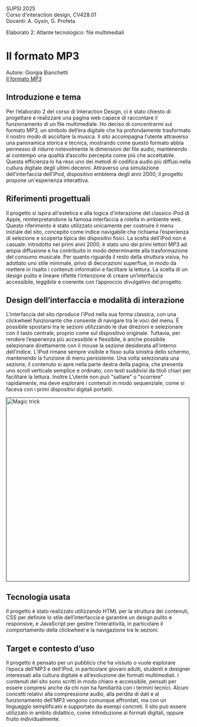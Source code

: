SUPSI 2025  
Corso d’interaction design, CV428.01  
Docenti: A. Gysin, G. Profeta  

Elaborato 2: Atlante tecnologico: file multimediali

# Il formato MP3
Autore: Giorgia Bianchetti <br>
[Il formato MP3](https://gbnchtt.github.io/MP3/)


## Introduzione e tema
Per l’elaborato 2 del corso di Interaction Design, ci è stato chiesto di progettare e realizzare una pagina web capace di raccontare il funzionamento di un file multimediale. Ho deciso di concentrarmi sul formato MP3, un simbolo dell’era digitale che ha profondamente trasformato il nostro modo di ascoltare la musica.
Il sito accompagna l’utente attraverso una panoramica storica e tecnica, mostrando come questo formato abbia permesso di ridurre notevolmente le dimensioni dei file audio, mantenendo al contempo una qualità d’ascolto percepita come più che accettabile. Questa efficienza lo ha reso uno dei metodi di codifica audio più diffusi nella cultura digitale degli ultimi decenni.
Attraverso una simulazione dell’interfaccia dell’iPod, dispositivo emblema degli anni 2000, il progetto propone un'esperienza interattiva. 

## Riferimenti progettuali
Il progetto si ispira all'estetica e alla logica d'interazione del classico iPod di Apple, reinterpretandone la famosa interfaccia a rotella in ambiente web. Questo riferimento è stato utilizzato unicamente per costruire il menu iniziale del sito, concepito come indice navigabile che richiama l’esperienza di selezione e scoperta tipica dei dispositivi fisici.
La scelta dell’iPod non è casuale: introdotto nei primi anni 2000, è stato uno dei primi lettori MP3 ad ampia diffusione e ha contribuito in modo determinante alla trasformazione del consumo musicale.
Per quanto riguarda il resto della struttura visiva, ho adottato uno stile minimale, privo di decorazioni superflue, in modo da mettere in risalto i contenuti informativi e facilitare la lettura. La scelta di un design pulito e lineare riflette l’intenzione di creare un’interfaccia accessibile, leggibile e coerente con l’approccio divulgativo del progetto.


## Design dell’interfaccia e modalità di interazione
L'interfaccia del sito riproduce l’iPod nella sua forma classica, con una clickwheel funzionante che consente di navigare tra le voci del menu. È possibile spostarsi tra le sezioni utilizzando le due direzioni e selezionare con il tasto centrale, proprio come sul dispositivo originale. Tuttavia, per rendere l’esperienza più accessibile e flessibile, è anche possibile selezionare direttamente con il mouse la sezione desiderata all'interno dell’indice.
L’iPod rimane sempre visibile e fisso sulla sinistra dello schermo, mantenendo la funzione di menu persistente. Una volta selezionata una sezione, il contenuto si apre nella parte destra della pagina, che presenta uno scroll verticale semplice e ordinato, con testi suddivisi da titoli chiari per facilitare la lettura.
Inoltre L’utente non può "saltare" o "scorrere" rapidamente, ma deve esplorare i contenuti in modo sequenziale, come si faceva con i primi dispositivi digitali portatili.

[<img src="doc/cards.gif" width="500" alt="Magic trick">]()


## Tecnologia usata
Il progetto è stato realizzato utilizzando HTML per la struttura dei contenuti, CSS per definire lo stile dell’interfaccia e garantire un design pulito e responsive, e JavaScript per gestire l’interattività, in particolare il comportamento della clickwheel e la navigazione tra le sezioni.

## Target e contesto d’uso
Il progetto è pensato per un pubblico che ha vissuto o vuole esplorare l’epoca dell’MP3 e dell’iPod, in particolare giovani adulti, studenti e designer interessati alla cultura digitale e all’evoluzione dei formati multimediali.
I contenuti del sito sono scritti in modo chiaro e accessibile, pensati per essere compresi anche da chi non ha familiarità con i termini tecnici. Alcuni concetti relativi alla compressione audio, alla perdita di dati e al funzionamento dell’MP3 vengono comunque affrontati, ma con un linguaggio semplificato e supportato da esempi concreti.
Il sito può essere utilizzato in ambito didattico, come introduzione ai formati digitali, oppure fruito individualmente.
